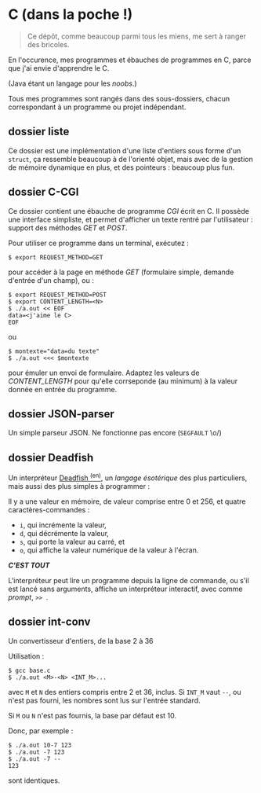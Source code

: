# C (dans la poche !)

> Ce dépôt, comme beaucoup parmi tous les miens, me sert à ranger des bricoles.

En l'occurence, mes programmes et ébauches de programmes en C,
parce que j'ai envie d'apprendre le C.

(Java étant un langage pour les *noobs*.)

Tous mes programmes sont rangés dans des sous-dossiers, chacun correspondant à un programme ou
projet indépendant.


## dossier liste

Ce dossier est une implémentation d'une liste d'entiers sous forme d'un `struct`,
ça ressemble beaucoup à de l'orienté objet, mais avec de la gestion de mémoire dynamique en plus,
et des pointeurs : beaucoup plus fun.


## dossier C-CGI

Ce dossier contient une ébauche de programme *CGI* écrit en C.
Il possède une interface simpliste, et permet d'afficher un texte rentré par l'utilisateur :
support des méthodes *GET* et *POST*.

Pour utiliser ce programme dans un terminal, exécutez :

    $ export REQUEST_METHOD=GET

pour accéder à la page en méthode *GET* (formulaire simple, demande d'entrée d'un champ), ou :

    $ export REQUEST_METHOD=POST
    $ export CONTENT_LENGTH=<N>
    $ ./a.out << EOF
    data=<j'aime le C>
    EOF

ou

    $ montexte="data=du texte"
    $ ./a.out <<< $montexte

pour émuler un envoi de formulaire. Adaptez les valeurs de *CONTENT_LENGTH* pour qu'elle corrseponde
(au minimum) à la valeur donnée en entrée du programme.


## dossier JSON-parser

Un simple parseur JSON.
Ne fonctionne pas encore (`SEGFAULT` \o/)


## dossier Deadfish

Un interpréteur [Deadfish <sup>(en)</sup>](https://esolangs.org/wiki/Deadfish),
un *langage ésotérique* des plus particuliers, mais aussi des plus simples à programmer :

Il y a une valeur en mémoire, de valeur comprise entre 0 et 256, et quatre caractères-commandes :
- `i`, qui incrémente la valeur,
- `d`, qui décrémente la valeur,
- `s`, qui porte la valeur au carré, et
- `o`, qui affiche la valeur numérique de la valeur à l'écran.

***C'EST TOUT***

L'interpréteur peut lire un programme depuis la ligne de commande, ou s'il est lancé sans arguments,
affiche un interpréteur interactif, avec comme *prompt*, `>> `.


## dossier int-conv

Un convertisseur d'entiers, de la base 2 à 36

Utilisation :

    $ gcc base.c
    $ ./a.out <M>-<N> <INT_M>...

avec `M` et `N` des entiers compris entre 2 et 36, inclus. Si `INT_M` vaut `--`, ou n'est pas fourni, les nombres
sont lus sur l'entrée standard.

Si `M` ou `N` n'est pas fournis, la base par défaut est 10.

Donc, par exemple :

    $ ./a.out 10-7 123
    $ ./a.out -7 123
    $ ./a.out -7 --
    123

sont identiques.

